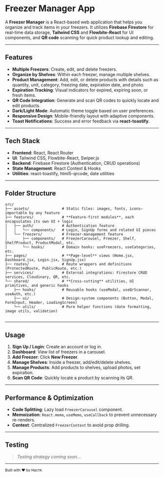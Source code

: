 # Freezer Manager App

A **Freezer Manager** is a React-based web application that helps you organize and track items in your freezers. It utilizes **Firebase Firestore** for real-time data storage, **Tailwind CSS** and **Flowbite-React** for UI components, and **QR code** scanning for quick product lookup and editing.

---

## Features

* **Multiple Freezers**: Create, edit, and delete freezers.
* **Organize by Shelves**: Within each freezer, manage multiple shelves.
* **Product Management**: Add, edit, or delete products with details such as quantity, unit, category, freezing date, expiration date, and photo.
* **Expiration Tracking**: Visual indicators for expired, expiring soon, or fresh items.
* **QR Code Integration**: Generate and scan QR codes to quickly locate and edit products.
* **Dark/Light Mode**: Automatic theme toggle based on user preferences.
* **Responsive Design**: Mobile-friendly layout with adaptive components.
* **Toast Notifications**: Success and error feedback via **react-toastify**.

---

## Tech Stack

* **Frontend**: React, React Router
* **UI**: Tailwind CSS, Flowbite-React, Swiper.js
* **Backend**: Firebase Firestore (Authentication, CRUD operations)
* **State Management**: React Context & Hooks
* **Utilities**: react-toastify, html5-qrcode, date utilities

---

## Folder Structure

```
src/
├── assets/               # Static files: images, fonts, icons—importable by any feature
├── features/             # **Feature-first modules**, each encapsulates its own UI + logic
│   ├── auth/             # Authentication feature
│   │   └── components/   # Login, SignUp forms and related UI pieces
│   └── freezers/         # Freezer-management feature
│       ├── components/   # FreezerCarousel, Freezer, Shelf, ShelfProduct, ProductModal, etc.
│       └── hooks/        # Domain hooks: useFreezers, useCategories, etc.
├── pages/                # **Page-level** views (Home.jsx, Dashboard.jsx, Login.jsx, SignUp.jsx)
├── routes/               # Route wrappers and definitions (ProtectedRoute, PublicRoute, etc.)
├── services/             # External integrations: Firestore CRUD services, Cloudinary, QR, etc.
└── shared/               # **Cross-cutting** utilities, UI primitives, and generic hooks
    ├── hooks/            # Reusable hooks (useModal, useQrScanner, useAuth, etc.)
    ├── ui/               # Design-system components (Button, Modal, FormInput, Header, LoadingScreen)
    └── utils/            # Pure helper functions (date formatting, image utils, validation)
    
```

---

## Usage

1. **Sign Up / Login**: Create an account or log in.
2. **Dashboard**: View list of freezers in a carousel.
3. **Add Freezer**: Click **New Freezer**.
4. **Manage Shelves**: Inside a freezer, add/edit/delete shelves.
5. **Manage Products**: Add products to shelves, upload photos, set expiration.
6. **Scan QR Code**: Quickly locate a product by scanning its QR.

---

## Performance & Optimization

* **Code Splitting**: Lazy load `FreezerCarousel` component.
* **Memoization**: `React.memo`, `useMemo`, `useCallback` to prevent unnecessary re-renders.
* **Context**: Centralized `FreezerContext` to avoid prop drilling.

---

## Testing

> *Testing strategy coming soon...*

---

<sup>Built with ❤️ by Настя.</sup>
